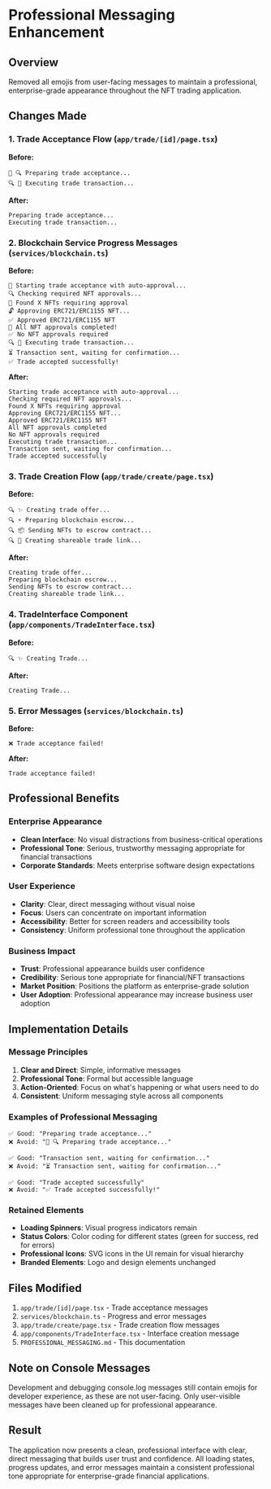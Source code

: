 # Professional Messaging Enhancement

## Overview
Removed all emojis from user-facing messages to maintain a professional, enterprise-grade appearance throughout the NFT trading application.

## Changes Made

### 1. **Trade Acceptance Flow** (`app/trade/[id]/page.tsx`)

**Before:**
```
🚀 🔍 Preparing trade acceptance...
🔍 💎 Executing trade transaction...
```

**After:**
```
Preparing trade acceptance...
Executing trade transaction...
```

### 2. **Blockchain Service Progress Messages** (`services/blockchain.ts`)

**Before:**
```
🚀 Starting trade acceptance with auto-approval...
🔍 Checking required NFT approvals...
📝 Found X NFTs requiring approval
🔓 Approving ERC721/ERC1155 NFT...
✅ Approved ERC721/ERC1155 NFT
🎉 All NFT approvals completed!
✅ No NFT approvals required
🔍 💎 Executing trade transaction...
⏳ Transaction sent, waiting for confirmation...
✅ Trade accepted successfully!
```

**After:**
```
Starting trade acceptance with auto-approval...
Checking required NFT approvals...
Found X NFTs requiring approval
Approving ERC721/ERC1155 NFT...
Approved ERC721/ERC1155 NFT
All NFT approvals completed
No NFT approvals required
Executing trade transaction...
Transaction sent, waiting for confirmation...
Trade accepted successfully
```

### 3. **Trade Creation Flow** (`app/trade/create/page.tsx`)

**Before:**
```
🔍 ✨ Creating trade offer...
🔍 ⚡ Preparing blockchain escrow...
🔍 📦 Sending NFTs to escrow contract...
🔍 🔗 Creating shareable trade link...
```

**After:**
```
Creating trade offer...
Preparing blockchain escrow...
Sending NFTs to escrow contract...
Creating shareable trade link...
```

### 4. **TradeInterface Component** (`app/components/TradeInterface.tsx`)

**Before:**
```
🔍 ✨ Creating Trade...
```

**After:**
```
Creating Trade...
```

### 5. **Error Messages** (`services/blockchain.ts`)

**Before:**
```
❌ Trade acceptance failed!
```

**After:**
```
Trade acceptance failed!
```

## Professional Benefits

### Enterprise Appearance
- **Clean Interface**: No visual distractions from business-critical operations
- **Professional Tone**: Serious, trustworthy messaging appropriate for financial transactions
- **Corporate Standards**: Meets enterprise software design expectations

### User Experience
- **Clarity**: Clear, direct messaging without visual noise
- **Focus**: Users can concentrate on important information
- **Accessibility**: Better for screen readers and accessibility tools
- **Consistency**: Uniform professional tone throughout the application

### Business Impact
- **Trust**: Professional appearance builds user confidence
- **Credibility**: Serious tone appropriate for financial/NFT transactions
- **Market Position**: Positions the platform as enterprise-grade solution
- **User Adoption**: Professional appearance may increase business user adoption

## Implementation Details

### Message Principles
1. **Clear and Direct**: Simple, informative messages
2. **Professional Tone**: Formal but accessible language
3. **Action-Oriented**: Focus on what's happening or what users need to do
4. **Consistent**: Uniform messaging style across all components

### Examples of Professional Messaging
```
✅ Good: "Preparing trade acceptance..."
❌ Avoid: "🚀 🔍 Preparing trade acceptance..."

✅ Good: "Transaction sent, waiting for confirmation..."
❌ Avoid: "⏳ Transaction sent, waiting for confirmation..."

✅ Good: "Trade accepted successfully"
❌ Avoid: "✅ Trade accepted successfully!"
```

### Retained Elements
- **Loading Spinners**: Visual progress indicators remain
- **Status Colors**: Color coding for different states (green for success, red for errors)
- **Professional Icons**: SVG icons in the UI remain for visual hierarchy
- **Branded Elements**: Logo and design elements unchanged

## Files Modified
1. `app/trade/[id]/page.tsx` - Trade acceptance messages
2. `services/blockchain.ts` - Progress and error messages
3. `app/trade/create/page.tsx` - Trade creation flow messages
4. `app/components/TradeInterface.tsx` - Interface creation message
5. `PROFESSIONAL_MESSAGING.md` - This documentation

## Note on Console Messages
Development and debugging console.log messages still contain emojis for developer experience, as these are not user-facing. Only user-visible messages have been cleaned up for professional appearance.

## Result
The application now presents a clean, professional interface with clear, direct messaging that builds user trust and confidence. All loading states, progress updates, and error messages maintain a consistent professional tone appropriate for enterprise-grade financial applications. 